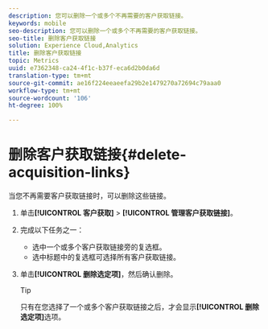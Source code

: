 ```yaml
---
description: 您可以删除一个或多个不再需要的客户获取链接。
keywords: mobile
seo-description: 您可以删除一个或多个不再需要的客户获取链接。
seo-title: 删除客户获取链接
solution: Experience Cloud,Analytics
title: 删除客户获取链接
topic: Metrics
uuid: e7362348-ca24-4f1c-b37f-eca6d2b0da6d
translation-type: tm+mt
source-git-commit: ae16f224eeaeefa29b2e1479270a72694c79aaa0
workflow-type: tm+mt
source-wordcount: '106'
ht-degree: 100%

---
```



# 删除客户获取链接{#delete-acquisition-links}

当您不再需要客户获取链接时，可以删除这些链接。

1. 单击&#x200B;**[!UICONTROL 客户获取]** > **[!UICONTROL 管理客户获取链接]**。
1. 完成以下任务之一：

   * 选中一个或多个客户获取链接旁的复选框。
   * 选中标题中的复选框可选择所有客户获取链接。

1. 单击&#x200B;**[!UICONTROL 删除选定项]**，然后确认删除。

   >[!TIP]
   >
   >只有在您选择了一个或多个客户获取链接之后，才会显示&#x200B;**[!UICONTROL 删除选定项]**&#x200B;选项。

